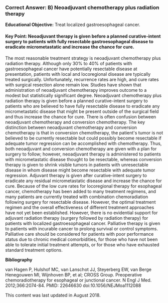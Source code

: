 
### Correct Answer: B) Neoadjuvant chemotherapy plus radiation therapy 

**Educational Objective:** Treat localized gastroesophageal cancer.

#### **Key Point:** Neoadjuvant therapy is given before a planned curative-intent surgery to patients with fully resectable gastroesophageal disease to eradicate micrometastatic and increase the chance for cure.

The most reasonable treatment strategy is neoadjuvant chemotherapy plus radiation therapy. Although only 30% to 40% of patients with gastroesophageal cancer have potentially resectable disease at presentation, patients with local and locoregional disease are typically treated surgically. Unfortunately, recurrence rates are high, and cure rates with surgical resection alone remain low. Studies have shown that administration of neoadjuvant chemotherapy improves outcome to a modest but statistically significant degree. Neoadjuvant chemotherapy plus radiation therapy is given before a planned curative-intent surgery to patients who are believed to have fully resectable disease to eradicate any micrometastatic disease that might be present outside of the surgical field and thus increase the chance for cure. There is often confusion between neoadjuvant chemotherapy and conversion chemotherapy. The key distinction between neoadjuvant chemotherapy and conversion chemotherapy is that in conversion chemotherapy, the patient's tumor is not believed to be currently resectable but could possibly become resectable if adequate tumor regression can be accomplished with chemotherapy. Thus, both neoadjuvant and conversion chemotherapy are given with a plan for surgery to follow; however, neoadjuvant therapy is administered to patients with micrometastatic disease thought to be resectable, whereas conversion therapy is given to shrink visible tumors in patients with unresectable disease in whom disease might become resectable with adequate tumor regression.
Adjuvant therapy is given after curative-intent surgery to eradicate any residual micrometastatic disease and increase the chance for cure. Because of the low cure rates for locoregional therapy for esophageal cancer, chemotherapy has been added to many treatment regimens, and many patients are currently treated with combination chemoradiation following surgery for resectable disease. However, the optimal treatment regimen and the overall effectiveness of different treatment approaches have not yet been established. However, there is no evidential support for adjuvant radiation therapy (surgery followed by radiation therapy) for patients with localized gastroesophageal cancer.
Palliative therapy is given to patients with incurable cancer to prolong survival or control symptoms. Palliative care should be considered for patients with poor performance status due to chronic medical comorbidities, for those who have not been able to tolerate initial treatment attempts, or for those who have exhausted standard treatment options.

**Bibliography**

van Hagen P, Hulshof MC, van Lanschot JJ, Steyerberg EW, van Berge Henegouwen MI, Wijnhoven BP, et al; CROSS Group. Preoperative chemoradiotherapy for esophageal or junctional cancer. N Engl J Med. 2012;366:2074-84. PMID: 22646630 doi:10.1056/NEJMoa1112088

This content was last updated in August 2018.